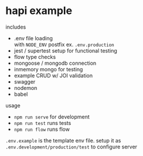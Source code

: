 # hapi example

includes
- .env file loading  
  with `NODE_ENV` postfix ex. `.env.production`
- jest / supertest setup for functional testing
- flow type checks
- mongoose / mongodb connection
- inmemory mongo for testing
- example CRUD w/ JOI validation
- swagger
- nodemon
- babel

usage
- `npm run serve` for development
- `npm run test` runs tests
- `npm run flow` runs flow

`.env.example` is the template env file.
setup it as `.env.development/production/test` to configure server
